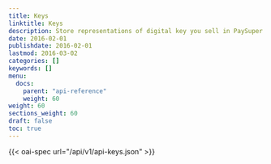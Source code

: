 ```yaml
---
title: Keys
linktitle: Keys
description: Store representations of digital key you sell in PaySuper.
date: 2016-02-01
publishdate: 2016-02-01
lastmod: 2016-03-02
categories: []
keywords: []
menu:
  docs:
    parent: "api-reference"
    weight: 60
weight: 60
sections_weight: 60
draft: false
toc: true
---
```


{{< oai-spec url="/api/v1/api-keys.json" >}}